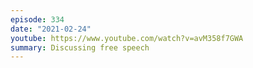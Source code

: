 ```yaml
---
episode: 334
date: "2021-02-24"
youtube: https://www.youtube.com/watch?v=avM358f7GWA
summary: Discussing free speech
---
```

